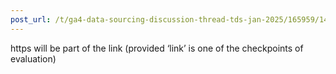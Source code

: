 ```yaml
---
post_url: /t/ga4-data-sourcing-discussion-thread-tds-jan-2025/165959/147
---
```

https will be part of the link (provided ‘link’ is one of the checkpoints of evaluation)